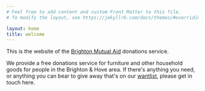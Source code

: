 ```yaml
---
# Feel free to add content and custom Front Matter to this file.
# To modify the layout, see https://jekyllrb.com/docs/themes/#overriding-theme-defaults

layout: home
title: welcome
---
```


This is the website of the [Brighton Mutual Aid](https://brightonmutualaid.co.uk/) donations service.

We provide a free donations service for furniture and other household goods for people in the Brighton & Hove area. If there's anything you need, or anything you can bear to give away that's on our [wantlist](/wantlist), please get in touch here.
